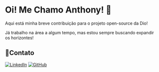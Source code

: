 
# Oi! Me Chamo Anthony! 👋

Aqui está minha breve contribuição para o projeto open-source da Dio!

Já trabalho na área a algum tempo, mas estou sempre buscando expandir os horizontes!

## 🔗Contato
[![LinkedIn](https://img.shields.io/badge/LinkedIn-0077B5?style=for-the-badge&logo=linkedin&logoColor=white)](https://github.com/thonyadam)
[![GitHub](https://img.shields.io/badge/GitHub-100000?style=for-the-badge&logo=github&logoColor=white)](https://www.linkedin.com/in/anthony-adam-silva/)
